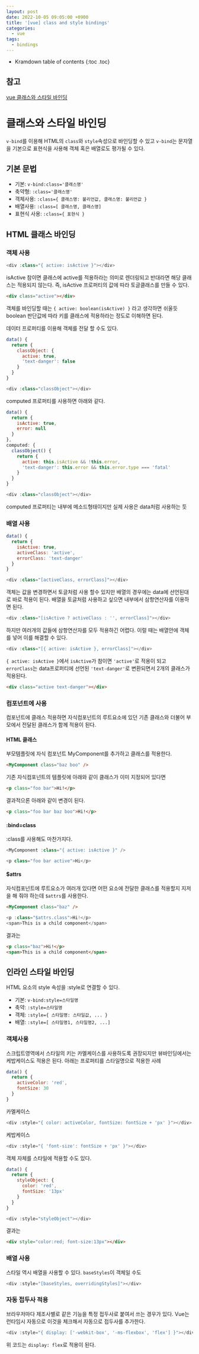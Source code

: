 ```yaml
---
layout: post
date: 2022-10-05 09:05:00 +0900
title: '[vue] class and style bindings'
categories:
  - vue
tags:
  - bindings
---
```


* Kramdown table of contents
{:toc .toc}

## 참고

[vue 클래스와 스타일 바인딩](https://vuejs.org/guide/essentials/class-and-style.html)


# 클래스와 스타일 바인딩

`v-bind`를 이용해 HTML의 `class`와 `style`속성으로 바인딩할 수 있고 `v-bind`는 문자열을 기본으로 표현식을 사용해 객체 혹은 배열로도 평가될 수 있다. 


## 기본 문법

- 기본: `v-bind:class='클래스명'`  
- 축약형: `:class='클래스명'`  
- 객체사용: `:class={ 클래스명: 불리언값, 클래스명: 불리언값 }`  
- 배열사용: `:class=[ 클래스명, 클래스명]`  
- 표현식 사용: `:class={ 표현식 }`  


## HTML 클래스 바인딩

### 객체 사용

```js
<div :class="{ active: isActive }"></div>
```

isActive 참이면 클래스에 active를 적용하라는 의미로 렌더링되고 반대라면 해당 클래스는 적용되지 않는다. 즉, isActive 프로퍼티의 값에 따라 토글클래스를 만들 수 있다. 

```html
<div class="active"></div>
```

객체를 바인딩할 때는 `{ active: boolean(isActive) }` 라고 생각하면 쉬울듯 boolean 판단값에 따라 키를 클래스에 적용하라는 정도로 이해하면 된다.


데이터 프로퍼티를 이용해 객체를 전달 할 수도 있다. 

```js
data() {
  return {
    classObject: {
      active: true,
      'text-danger': false
    }
  }
}
```
```js
<div :class="classObject"></div>
```

computed 프로퍼티를 사용하면 아래와 같다.

```js
data() {
  return {
    isActive: true,
    error: null
  }
},
computed: {
  classObject() {
    return {
      active: this.isActive && !this.error,
      'text-danger': this.error && this.error.type === 'fatal'
    }
  }
}
```

```js
<div :class="classObject"></div>
```
computed 프로퍼티는 내부에 메소드형태이지만 실제 사용은 data처럼 사용하는 듯 


### 배열 사용

```js
data() {
  return {
    isActive: true,
    activeClass: 'active',
    errorClass: 'text-danger'
  }
}
```

```js
<div :class="[activeClass, errorClass]"></div>
```

객체는 값을 변경하면서 토글처럼 사용 할수 있지만 배열의 경우에는 data에 선언된대로 바로 적용이 된다.  배열을 토글처럼 사용하고 싶으면 내부에서 삼항연산자를 이용하면 된다.


```js
<div :class="[isActive ? activeClass : '', errorClass]"></div>
```

하지만 여러개의 값들에 삼항연산자를 모두 적용하긴 어렵다. 이럴 때는 배열안에 객체를 넣어 이를 해결할 수 있다. 

```js
<div :class="[{ active: isActive }, errorClass]"></div>
```

`{ active: isActive }`에서 `isActive`가 참이면 `'active'`로 적용이 되고 `errorClass`는 data프로퍼티에 선언된 `'text-danger'`로 변환되면서 2개의 클래스가 적용된다. 

```html
<div class="active text-danger"></div>
```

### 컴포넌트에 사용

컴포넌트에 클래스 적용하면 자식컴포넌트의 루트요소에 있던 기존 클래스와 더불어 부모에서 전달된 클래스가 함께 적용이 된다. 


#### HTML 클래스 

부모템플릿에 자식 컴포넌트 MyComponent를 추가하고 클래스를 적용한다. 
```html
<MyComponent class="baz boo" />
```

기존 자식컴포넌트의 템플릿에 아래와 같이 클래스가 이미 지정되어 있다면 

```html
<p class="foo bar">Hi!</p>
```

결과적으론 아래와 같이 변경이 된다.

```html
<p class="foo bar baz boo">Hi!</p>
```

#### :bind=class

:class를 사용해도 마찬가지다. 

```js
<MyComponent :class="{ active: isActive }" />
```

```js
<p class="foo bar active">Hi</p>
```

#### $attrs

자식컴포넌트에 루트요소가 여러개 있다면 어떤 요소에 전달한 클래스를 적용할지 지저을 해 줘야 하는데 `$attrs`를 사용한다.

```html
<MyComponent class="baz" />
````

```js
<p :class="$attrs.class">Hi!</p> 
<span>This is a child component</span>
```

결과는 

```html
<p class="baz">Hi!</p> 
<span>This is a child component</span>
```


## 인라인 스타일 바인딩

HTML 요소의 style 속성을 :style로 연결할 수 있다.

- 기본: `v-bind:style=스타일명`
- 축약: `:style=스타일명`
- 객체: `:style={ 스타일명: 스타일값, ... }`
- 배열: `:style=[ 스타일명1, 스타일명2, ...]`

### 객체사용

스크립트영역에서 스타일의 키는 카멜케이스를 사용하도록 권장되지만 뷰바인딩에서는 케밥케이스도 적용은 된다. 아래는 프로퍼티를 스타일명으로 적용한 사례

```js
data() {
  return {
    activeColor: 'red',
    fontSize: 30
  }
}
```

카멜케이스

```js
<div :style="{ color: activeColor, fontSize: fontSize + 'px' }"></div>
```

케밥케이스

```js
<div :style="{ 'font-size': fontSize + 'px' }"></div>
```

객체 자체를 스타일에 적용할 수도 있다. 

```js
data() {
  return {
    styleObject: {
      color: 'red',
      fontSize: '13px'
    }
  }
}
```

```js
<div :style="styleObject"></div>
```

결과는

```html
<div style="color:red; font-size:13px"></div>
```


### 배열 사용

스타일 역시 배열을 사용할 수 있다. `baseStyles`이 객체일 수도 

```js
<div :style="[baseStyles, overridingStyles]"></div>
```


### 자동 접두사 적용

브라우저마다 제조사별로 같은 기능을 특정 접두사로 붙여서 쓰는 경우가 있다. Vue는 런타임시 자동으로 이것을 체크해서 자동으로 접두사를 추가한다. 


```js
<div :style="{ display: ['-webkit-box', '-ms-flexbox', 'flex'] }"></div>
```

위 코드는 `display: flex`로 적용이 된다. 

